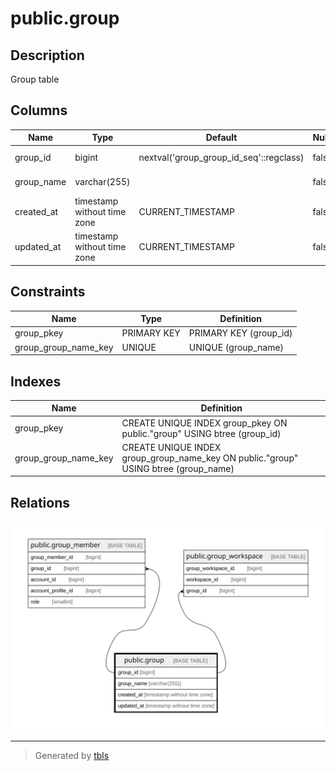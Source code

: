 # public.group

## Description

Group table

## Columns

| Name       | Type                        | Default                                 | Nullable | Children                                                                                          | Parents | Comment     |
| ---------- | --------------------------- | --------------------------------------- | -------- | ------------------------------------------------------------------------------------------------- | ------- | ----------- |
| group_id   | bigint                      | nextval('group_group_id_seq'::regclass) | false    | [public.group_member](public.group_member.md) [public.group_workspace](public.group_workspace.md) |         | Group ID    |
| group_name | varchar(255)                |                                         | false    |                                                                                                   |         | Group name  |
| created_at | timestamp without time zone | CURRENT_TIMESTAMP                       | false    |                                                                                                   |         | Create date |
| updated_at | timestamp without time zone | CURRENT_TIMESTAMP                       | false    |                                                                                                   |         | Update date |

## Constraints

| Name                 | Type        | Definition             |
| -------------------- | ----------- | ---------------------- |
| group_pkey           | PRIMARY KEY | PRIMARY KEY (group_id) |
| group_group_name_key | UNIQUE      | UNIQUE (group_name)    |

## Indexes

| Name                 | Definition                                                                          |
| -------------------- | ----------------------------------------------------------------------------------- |
| group_pkey           | CREATE UNIQUE INDEX group_pkey ON public."group" USING btree (group_id)             |
| group_group_name_key | CREATE UNIQUE INDEX group_group_name_key ON public."group" USING btree (group_name) |

## Relations

![er](public.group.svg)

---

> Generated by [tbls](https://github.com/k1LoW/tbls)
